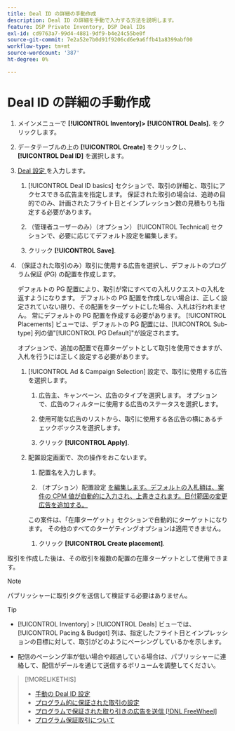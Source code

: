 ```yaml
---
title: Deal ID の詳細の手動作成
description: Deal ID の詳細を手動で入力する方法を説明します。
feature: DSP Private Inventory, DSP Deal IDs
exl-id: cd9763a7-99d4-4881-9df9-b4e24c55be0f
source-git-commit: 7e2a52e7b0d91f9206cd6e9a6ffb41a8399abf00
workflow-type: tm+mt
source-wordcount: '387'
ht-degree: 0%

---
```


# Deal ID の詳細の手動作成

1. メインメニューで **[!UICONTROL Inventory]> [!UICONTROL Deals].** をクリックします。

1. データテーブルの上の **[!UICONTROL Create]** をクリックし、**[!UICONTROL Deal ID]** を選択します。

1. [Deal 設定 ](deal-id-settings.md) を入力します。

   1. [!UICONTROL Deal ID basics] セクションで、取引の詳細と、取引にアクセスできる広告主を指定します。 保証された取引の場合は、追跡の目的でのみ、計画されたフライト日とインプレッション数の見積もりも指定する必要があります。

   1. （管理者ユーザーのみ）（オプション） [!UICONTROL Technical] セクションで、必要に応じてデフォルト設定を編集します。

   1. クリック **[!UICONTROL Save]**.

1. （保証された取引のみ）取引に使用する広告を選択し、デフォルトのプログラム保証 (PG) の配置を作成します。

   デフォルトの PG 配置により、取引が常にすべての入札リクエストの入札を返すようになります。 デフォルトの PG 配置を作成しない場合は、正しく設定されていない限り、その配置をターゲットにした場合、入札は行われません。 常にデフォルトの PG 配置を作成する必要があります。 [!UICONTROL Placements] ビューでは、デフォルトの PG 配置には、[!UICONTROL Sub-type] 列の値&quot;[!UICONTROL PG Default]&quot;が設定されます。

   オプションで、追加の配置で在庫ターゲットとして取引を使用できますが、入札を行うには正しく設定する必要があります。

   1. [!UICONTROL Ad & Campaign Selection] 設定で、取引に使用する広告を選択します。

      1. 広告主、キャンペーン、広告のタイプを選択します。 オプションで、広告のフィルターに使用する広告のステータスを選択します。

      1. 使用可能な広告のリストから、取引に使用する各広告の横にあるチェックボックスを選択します。

      1. クリック **[!UICONTROL Apply]**.
   1. 配置設定画面で、次の操作をおこないます。

      1. 配置名を入力します。

      1. （オプション）配置設定 [ を編集します。デフォルトの入札額は、案件の CPM 値が自動的に入力され、上書きされます。日付範囲の変更広告を追加する。](/help/dsp/campaign-management/placements/placement-settings.md)

      この案件は、「在庫ターゲット」セクションで自動的にターゲットになります。 その他のすべてのターゲティングオプションは適用できません。

      1. クリック **[!UICONTROL Create placement]**.



取引を作成した後は、その取引を複数の配置の在庫ターゲットとして使用できます。

>[!NOTE]
>
> パブリッシャーに取引タグを送信して検証する必要はありません。

>[!TIP]
>
>* [!UICONTROL Inventory] > [!UICONTROL Deals] ビューでは、[!UICONTROL Pacing & Budget] 列は、指定したフライト日とインプレッションの目標に対して、取引がどのようにペーシングしているかを示します。
>
>* 配信のペーシング率が低い場合や超過している場合は、パブリッシャーに連絡して、配信がデールを通じて送信するボリュームを調整してください。


>[!MORELIKETHIS]
>
>* [手動の Deal ID 設定](deal-id-settings.md)
>* [プログラム的に保証された取引の設定](programmatic-guaranteed-set-up.md)
>* [プログラムで保証された取り引きの広告を送信 [!DNL FreeWheel]](freewheel-submit.md)
>* [プログラム保証取引について](programmatic-guaranteed-about.md)

<!-- >* [Specify Placements and Ads for a Private Deal](private-deal-attach-placements.md)-->